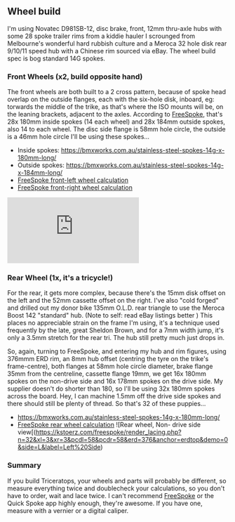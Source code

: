 ## Wheel build
I'm using Novatec D981SB-12, disc brake, front, 12mm thru-axle hubs with some 28 spoke trailer rims from a kiddie hauler I scrounged from Melbourne's 
wonderful hard rubbish culture and a Meroca 32 hole disk rear 9/10/11 speed hub with a Chinese rim sourced via eBay. The wheel build spec is bog standard 
14G spokes.

### Front Wheels (x2, build opposite hand)
The front wheels are both built to a 2 cross pattern, because of spoke head overlap on the outside flanges, each with the six-hole disk, inboard, 
eg: torwards the middle of the trike, as that's where the ISO mounts will be, on the leaning brackets, adjacent to the axles. According to 
[FreeSpoke](https://kstoerz.com/freespoke/), that's 28x 180mm inside spokes (14 each wheel) and 28x 184mm outside spokes, also 14 to each wheel. 
The disc side flange is 58mm hole circle, the outside is a 46mm hole circle I'll be using these spokes...
- Inside spokes: https://bmxworks.com.au/stainless-steel-spokes-14g-x-180mm-long/
- Outside spokes: https://bmxworks.com.au/stainless-steel-spokes-14g-x-184mm-long/
- [FreeSpoke front-left wheel calculation](https://kstoerz.com/freespoke/?link=1&e=392&oL=2&oR=2&wL=19&wR=35&dL=46&dR=58&s=2.6&ho=-8&n=28&xL=2&xR=2)
- [FreeSpoke front-right wheel calculation](https://kstoerz.com/freespoke/?link=1&e=392&oL=2&oR=2&wL=35&wR=19&dL=46&dR=58&s=2.6&ho=8&n=28&xL=2&xR=2)

![Front-left wheel, outside view](https://kstoerz.com/freespoke/render_lacing.php?n=28&xl=2&xr=2&pcdl=46&pcdr=58&erd=392&anchor=erdtop&demo=0&side=L&label=Left%20Side)

### Rear Wheel (1x, it's a tricycle!)
For the rear, it gets more complex, because there's the 15mm disk offset on the left and the 52mm cassette offset on the right. I've also "cold forged" 
and drilled out my donor bike 135mm O.L.D. rear triangle to use the Meroca Boost 142 "standard" hub. (Note to self: read eBay listings better <rolleyes>)
This places no appreciable strain on the frame I'm using, it's a technique used frequently by the late, great Sheldon Brown, and for a 7mm width jump, 
it's only a 3.5mm stretch for the rear tri. The hub still pretty much just drops in.

So, again, turning to FreeSpoke, and entering my hub and rim figures, using 376mmm ERD rim, an 8mm hub offset (centring the tyre on the trike's 
frame-centre), both flanges at 58mm hole circle diameter, brake flange 35mm from the centreline, cassette flange 19mm, we get 16x 180mm spokes on 
the non-drive side and 16x 178mm spokes on the drive side. My supplier doesn't do shorter than 180, so I'll be using 32x 180mm spokes across the board. 
Hey, I can machine 1.5mm off the drive side spokes and there should still be plenty of thread. So that's 32 of these puppies...
 - https://bmxworks.com.au/stainless-steel-spokes-14g-x-180mm-long/
 - [FreeSpoke rear wheel calculation](https://kstoerz.com/freespoke/?link=1&e=376&oL=2&oR=2&wL=35&wR=19&dL=58&dR=58&s=2.6&n=32&xL=3&xR=3)
 ![Rear wheel, Non- drive side view[(https://kstoerz.com/freespoke/render_lacing.php?n=32&xl=3&xr=3&pcdl=58&pcdr=58&erd=376&anchor=erdtop&demo=0&side=L&label=Left%20Side)

### Summary
If you build Triceratops, your wheels and parts will probably be different, so measure everything twice and doublecheck your calculations, so you don't 
have to order, wait and lace twice. I can't recommend [FreeSpoke](https://kstoerz.com/freespoke/) or the Quick Spoke app highly enough, they're awesome. 
If you have one, measure with a vernier or a digital caliper.
